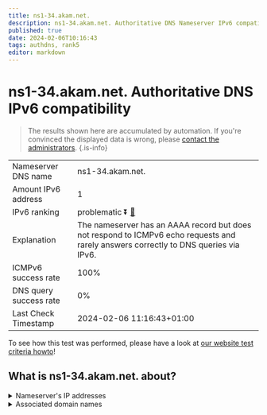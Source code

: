 ```yaml
---
title: ns1-34.akam.net.
description: ns1-34.akam.net. Authoritative DNS Nameserver IPv6 compatibility
published: true
date: 2024-02-06T10:16:43
tags: authdns, rank5
editor: markdown
---
```


# ns1-34.akam.net. Authoritative DNS IPv6 compatibility

> The results shown here are accumulated by automation. If you're convinced the displayed data is wrong, please [contact the administrators](/howto/chat). 
{.is-info}




|   |   |
| - | - |
| Nameserver DNS name | ns1-34.akam.net.
| Amount IPv6 address | 1
| IPv6 ranking | problematic :arrow_double_down: [🔗](/howto/ranking) |
| Explanation | The nameserver has an AAAA record but does not respond to ICMPv6 echo requests and rarely answers correctly to DNS queries via IPv6. |
| ICMPv6 success rate | 100%|
| DNS query success rate | 0% |
| Last Check Timestamp | 2024-02-06 11:16:43+01:00 |

To see how this test was performed, please have a look at [our website test criteria howto](/howto/testcriteria/authdns)!


## What is ns1-34.akam.net. about?




<details>
<summary>Nameserver's IP addresses</summary>

2600:1401:2::22

</details>



<details>
<summary>Associated domain names</summary>

www.ing.com

</details>
